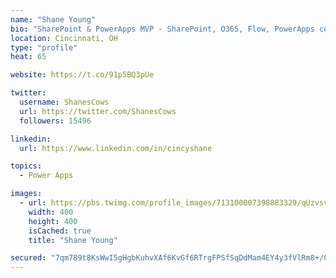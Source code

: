 ```yaml
---
name: "Shane Young"
bio: "SharePoint & PowerApps MVP - SharePoint, O365, Flow, PowerApps consulting? @PowerApps911 | Pure Snark? You found it."
location: Cincinnati, OH
type: "profile"
heat: 65

website: https://t.co/91p5BQ3pUe

twitter:
  username: ShanesCows
  url: https://twitter.com/ShanesCows
  followers: 15496

linkedin:
  url: https://www.linkedin.com/in/cincyshane

topics:
  - Power Apps

images:
  - url: https://pbs.twimg.com/profile_images/713100007398883329/qUzvsvQ3_400x400.jpg
    width: 400
    height: 400
    isCached: true
    title: "Shane Young"

secured: "7qm789t8KsWwI5gHgbKuhvXAf6KvGf6RTrgFPSfSqDdMam4EY4y3fVlRm8+/0gMJmBmZUQcJJEt4ubMMMp0KTyXsUJjXKj3idMKrCWDyyw2baboQFgORqAkQ2bZzyeKbbtGdpQ1OYJeu0E5xqKEL5k5bxnFQdzJMdj6PxuQG2TDEK0LNBRdSE95kVqvmIN73TNrgw9gEjk9OtJ0KnZXNJZK0wJgqr+q/SDa87w3uODaG/WWYrJEXS33gcBa9YgvDm0MoBMLzDBpkKob2mTkodANoMJEOLmeD7L6gu6gNbZo4q/vXODNtPRpEKh7OnRWw0PZPTS79XJNOTlveVFz9WrCeYxzoeR456S03fxNK/lWvYPMVshFuvWHc6EmTnmL4o53qJmFeK0kbEinT3DteCz24SiobMRu59mLg1WoGaAY=;qH+SwWyQdzXuYyLxvBTUng=="
---
```


